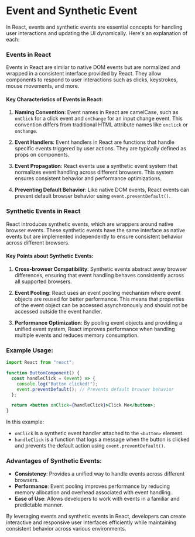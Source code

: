 # Event and Synthetic Event

In React, events and synthetic events are essential concepts for handling user interactions and updating the UI dynamically. Here's an explanation of each:

### Events in React

Events in React are similar to native DOM events but are normalized and wrapped in a consistent interface provided by React. They allow components to respond to user interactions such as clicks, keystrokes, mouse movements, and more.

#### Key Characteristics of Events in React:

1. **Naming Convention**: Event names in React are camelCase, such as `onClick` for a click event and `onChange` for an input change event. This convention differs from traditional HTML attribute names like `onclick` or `onchange`.

2. **Event Handlers**: Event handlers in React are functions that handle specific events triggered by user actions. They are typically defined as props on components.

3. **Event Propagation**: React events use a synthetic event system that normalizes event handling across different browsers. This system ensures consistent behavior and performance optimizations.

4. **Preventing Default Behavior**: Like native DOM events, React events can prevent default browser behavior using `event.preventDefault()`.

### Synthetic Events in React

React introduces synthetic events, which are wrappers around native browser events. These synthetic events have the same interface as native events but are implemented independently to ensure consistent behavior across different browsers.

#### Key Points about Synthetic Events:

1. **Cross-browser Compatibility**: Synthetic events abstract away browser differences, ensuring that event handling behaves consistently across all supported browsers.

2. **Event Pooling**: React uses an event pooling mechanism where event objects are reused for better performance. This means that properties of the event object can be accessed asynchronously and should not be accessed outside the event handler.

3. **Performance Optimization**: By pooling event objects and providing a unified event system, React improves performance when handling multiple events and reduces memory consumption.

### Example Usage:

```jsx
import React from "react";

function ButtonComponent() {
  const handleClick = (event) => {
    console.log("Button clicked!");
    event.preventDefault(); // Prevents default browser behavior
  };

  return <button onClick={handleClick}>Click Me</button>;
}
```

In this example:

- `onClick` is a synthetic event handler attached to the `<button>` element.
- `handleClick` is a function that logs a message when the button is clicked and prevents the default action using `event.preventDefault()`.

### Advantages of Synthetic Events:

- **Consistency**: Provides a unified way to handle events across different browsers.
- **Performance**: Event pooling improves performance by reducing memory allocation and overhead associated with event handling.
- **Ease of Use**: Allows developers to work with events in a familiar and predictable manner.

By leveraging events and synthetic events in React, developers can create interactive and responsive user interfaces efficiently while maintaining consistent behavior across various environments.
